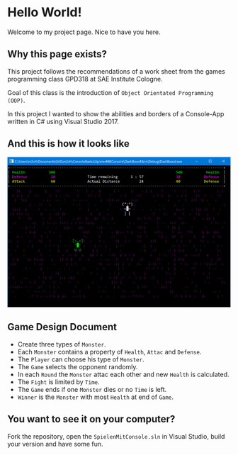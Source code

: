 # Hello World!

Welcome to my project page. Nice to have you here.

## Why this page exists?

This project follows the recommendations of a work sheet from the games programming class GPD318 at SAE Institute Cologne.

Goal of this class is the introduction of `Object Orientated Programming (OOP)`. 

In this project I wanted to show the abilities and borders of a Console-App written in C# using Visual Studio 2017.

## And this is how it looks like

![./Bilder/MonsterHunter.PNG](./Bilder/MonsterHunter.PNG) 

<source src="./Video/MonsterHunter.mp4" type="video/mp4">

## Game Design Document

- Create three types of `Monster`.
- Each `Monster` contains a property of `Health`, `Attac` and `Defense`.
- The `Player` can choose his type of `Monster`.
- The `Game` selects the opponent randomly.
- In each `Round` the `Monster` attac each other and new `Health` is calculated.
- The `Fight` is limited by `Time`.
- The `Game` ends if one `Monster` dies or no `Time` is left.
- `Winner` is the `Monster` with most `Health` at end of `Game`.

## You want to see it on your computer?

Fork the repository, open the `SpielenMitConsole.sln` in Visual Studio, build your version and have some fun.

